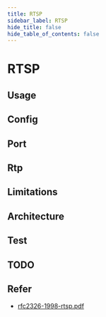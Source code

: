 ```yaml
---
title: RTSP
sidebar_label: RTSP
hide_title: false
hide_table_of_contents: false
---
```


# RTSP


## Usage


## Config


## Port


## Rtp


## Limitations


## Architecture


## Test


## TODO


## Refer

- [rfc2326-1998-rtsp.pdf](https://ossrs.net/lts/zh-cn/assets/files/rfc2326-1998-rtsp-12b5cccfcac4f911bfab96c8f57b0bf9.pdf)